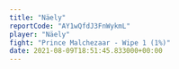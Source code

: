 ```yaml
---
title: "Näely"
reportCode: "AY1wQfdJ3FnWykmL"
player: "Näely"
fight: "Prince Malchezaar - Wipe 1 (1%)"
date: 2021-08-09T18:51:45.833000+00:00
---
```

